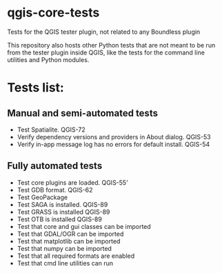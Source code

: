 # qgis-core-tests

Tests for the QGIS tester plugin, not related to any Boundless plugin

This repository also hosts other Python tests that are not meant to be run
from the tester plugin inside QGIS, like the tests for the command
line utilities and Python modules.

# Tests list:

## Manual and semi-automated tests

- Test Spatialite. QGIS-72
- Verify dependency versions and providers in About dialog. QGIS-53
- Verify in-app message log has no errors for default install. QGIS-54

## Fully automated tests

- Test core plugins are loaded. QGIS-55'
- Test GDB format. QGIS-62
- Test GeoPackage
- Test SAGA is installed. QGIS-89
- Test GRASS is installed QGIS-89
- Test OTB is installed QGIS-89
- Test that core and gui classes can be imported
- Test that GDAL/OGR can be imported
- Test that matplotlib can be imported
- Test that numpy can be imported
- Test that all required formats are enabled
- Test that cmd line utilities can run